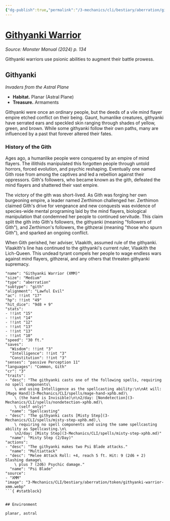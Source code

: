 ```yaml
---
{"dg-publish":true,"permalink":"/3-mechanics/cli/bestiary/aberration/githyanki-warrior-xmm/","tags":["ttrpg-cli/compendium/src/5e/xmm","ttrpg-cli/monster/cr/3","ttrpg-cli/monster/environment/astral","ttrpg-cli/monster/environment/planar","ttrpg-cli/monster/size/medium","ttrpg-cli/monster/type/aberration/gith"],"noteIcon":""}
---
```


# [Githyanki Warrior](3-Mechanics\CLI\bestiary\aberration/githyanki-warrior-xmm.md)
*Source: Monster Manual (2024) p. 134*  

Githyanki warriors use psionic abilities to augment their battle prowess.

## Githyanki

*Invaders from the Astral Plane*

- **Habitat.** Planar (Astral Plane)  
- **Treasure.** Armaments  

Githyanki were once an ordinary people, but the deeds of a vile mind flayer empire etched conflict on their being. Gaunt, humanlike creatures, githyanki have serrated ears and speckled skin ranging through shades of yellow, green, and brown. While some githyanki follow their own paths, many are influenced by a past that forever altered their fates.

### History of the Gith

Ages ago, a humanlike people were conquered by an empire of mind flayers. The illithids manipulated this forgotten people through untold horrors, forced evolution, and psychic reshaping. Eventually one named Gith rose from among the captives and led a rebellion against their oppressors. Gith's followers, who became known as the gith, defeated the mind flayers and shattered their vast empire.

The victory of the gith was short-lived. As Gith was forging her own burgeoning empire, a leader named Zerthimon challenged her. Zerthimon claimed Gith's drive for vengeance and new conquests was evidence of species-wide mental programing laid by the mind flayers, biological manipulation that condemned her people to continued servitude. This claim split the gith into Gith's followers, the githyanki (meaning "followers of Gith"), and Zerthimon's followers, the githzerai (meaning "those who spurn Gith"), and sparked an ongoing conflict.

When Gith perished, her adviser, Vlaakith, assumed rule of the githyanki. Vlaakith's line has continued to the githyanki's current ruler, Vlaakith the Lich-Queen. This undead tyrant compels her people to wage endless wars against mind flayers, githzerai, and any others that threaten githyanki supremacy.

```statblock
"name": "Githyanki Warrior (XMM)"
"size": "Medium"
"type": "aberration"
"subtype": "gith"
"alignment": "Lawful Evil"
"ac": !!int "17"
"hp": !!int "49"
"hit_dice": "9d8 + 9"
"stats":
- !!int "15"
- !!int "14"
- !!int "12"
- !!int "13"
- !!int "13"
- !!int "10"
"speed": "30 ft."
"saves":
  "Wisdom": !!int "3"
  "Intelligence": !!int "3"
  "Constitution": !!int "3"
"senses": "passive Perception 11"
"languages": "Common, Gith"
"cr": "3"
"traits":
- "desc": "The githyanki casts one of the following spells, requiring no spell components\
    \ and using Intelligence as the spellcasting ability:\n\nAt will: [Mage Hand](3-Mechanics/CLI/spells/mage-hand-xphb.md)\
    \ (the hand is Invisible)\n\n2/day: [Nondetection](3-Mechanics/CLI/spells/nondetection-xphb.md)\
    \ (self only)"
  "name": "Spellcasting"
- "desc": "The githyanki casts [Misty Step](3-Mechanics/CLI/spells/misty-step-xphb.md),\
    \ requiring no spell components and using the same spellcasting ability as Spellcasting.\n\
    \n2/day: [Misty Step](3-Mechanics/CLI/spells/misty-step-xphb.md)"
  "name": "Misty Step (2/Day)"
"actions":
- "desc": "The githyanki makes two Psi Blade attacks."
  "name": "Multiattack"
- "desc": "Melee Attack Roll: +4, reach 5 ft. Hit: 9 (2d6 + 2) Slashing damage\
    \ plus 7 (2d6) Psychic damage."
  "name": "Psi Blade"
"source":
- "XMM"
"image": "3-Mechanics/CLI/bestiary/aberration/token/githyanki-warrior-xmm.webp"
```{ #statblock}


## Environment

planar, astral